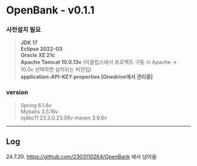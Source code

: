 # OpenBank - v0.1.1
### 사전설치 필요
> **JDK 17**   
> **Eclipse 2022-03**   
> **Oracle XE 21c**   
> **Apache Tomcat 10.0.13v** (이클립스에서 프로젝트 구동 시 Apache -> 10.0v 선택하면 설치되는 버전임)   
> **application-API-KEY.properties [Onedrive에서 관리중]**  
   
### version
> Spring 6.1.6v   
> Mybatis 3.5.16v   
> ojdbc11 23.3.0.23.09v
> maven 3.9.6v
   
---   
## Log

24.7.20.
https://github.com/2303110264/OpenBank 에서 넘어옴
